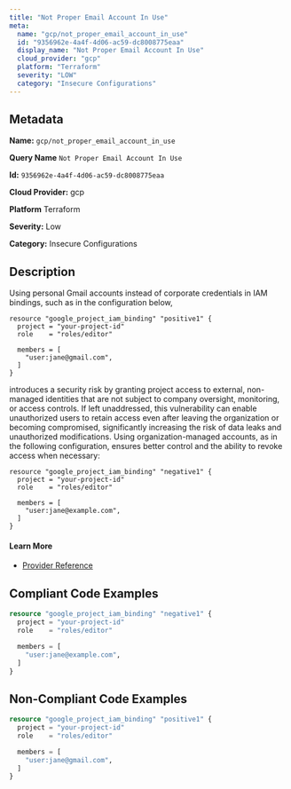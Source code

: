 ```yaml
---
title: "Not Proper Email Account In Use"
meta:
  name: "gcp/not_proper_email_account_in_use"
  id: "9356962e-4a4f-4d06-ac59-dc8008775eaa"
  display_name: "Not Proper Email Account In Use"
  cloud_provider: "gcp"
  platform: "Terraform"
  severity: "LOW"
  category: "Insecure Configurations"
---
```

## Metadata

**Name:** `gcp/not_proper_email_account_in_use`

**Query Name** `Not Proper Email Account In Use`

**Id:** `9356962e-4a4f-4d06-ac59-dc8008775eaa`

**Cloud Provider:** gcp

**Platform** Terraform

**Severity:** Low

**Category:** Insecure Configurations

## Description
Using personal Gmail accounts instead of corporate credentials in IAM bindings, such as in the configuration below,

```
resource "google_project_iam_binding" "positive1" {
  project = "your-project-id"
  role    = "roles/editor"

  members = [
    "user:jane@gmail.com",
  ]
}
```

introduces a security risk by granting project access to external, non-managed identities that are not subject to company oversight, monitoring, or access controls. If left unaddressed, this vulnerability can enable unauthorized users to retain access even after leaving the organization or becoming compromised, significantly increasing the risk of data leaks and unauthorized modifications. Using organization-managed accounts, as in the following configuration, ensures better control and the ability to revoke access when necessary:

```
resource "google_project_iam_binding" "negative1" {
  project = "your-project-id"
  role    = "roles/editor"

  members = [
    "user:jane@example.com",
  ]
}
```

#### Learn More

 - [Provider Reference](https://registry.terraform.io/providers/hashicorp/google/latest/docs/resources/google_project_iam#google_project_iam_binding)


## Compliant Code Examples
```terraform
resource "google_project_iam_binding" "negative1" {
  project = "your-project-id"
  role    = "roles/editor"

  members = [
    "user:jane@example.com",
  ]
}
```
## Non-Compliant Code Examples
```terraform
resource "google_project_iam_binding" "positive1" {
  project = "your-project-id"
  role    = "roles/editor"

  members = [
    "user:jane@gmail.com",
  ]
}
```